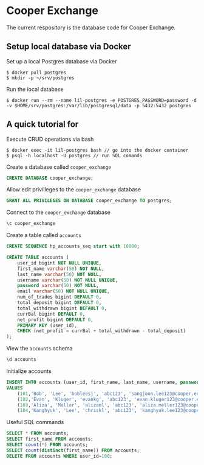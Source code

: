 # Cooper Exchange
The current respository is the database code for Cooper Exchange.

## Setup local database via Docker
Set up a local Postgres database via Docker

```agsl
$ docker pull postgres
$ mkdir -p ~/srv/postgres
```

Run the local database
```agsl
$ docker run --rm --name lil-postgres -e POSTGRES_PASSWORD=password -d -v $HOME/srv/postgres:/var/lib/postgresql/data -p 5432:5432 postgres
```

## A quick tutorial for
Execute CRUD operations via bash

```agsl
$ docker exec -it lil-postgres bash // go into the docker container
$ psql -h localhost -U postgres // run SQL comands
```

Create a database called `cooper_exchange`

```sql
CREATE DATABASE cooper_exchange;
```

Allow edit privilleges to the `cooper_exchange` database
```sql
GRANT ALL PRIVILEGES ON DATABASE cooper_exchange TO postgres;
```

Connect to the `cooper_exchange` database
```sql
\c cooper_exchange
```

Create a table called `accounts`

```sql
CREATE SEQUENCE hp_accounts_seq start with 10000;

CREATE TABLE accounts (
    user_id bigint NOT NULL UNIQUE,
    first_name varchar(50) NOT NULL,
    last_name varchar(50) NOT NULL,
    username varchar(50) NOT NULL UNIQUE,
    password varchar(50) NOT NULL,
    email varchar(50) NOT NULL UNIQUE,
    num_of_trades bigint DEFAULT 0,
    total_deposit bigint DEFAULT 0,
    total_withdrawn bigint DEFAULT 0,
    currBal bigint DEFAULT 0,
    net_profit bigint DEFAULT 0,
    PRIMARY KEY (user_id),
    CHECK (net_profit = currBal + total_withdrawn - total_deposit)
);
```

View the `accounts` schema

```sql
\d accounts
```

Initialize accounts

```sql
INSERT INTO accounts (user_id, first_name, last_name, username, password, email)
VALUES
    (101,'Bob', 'Lee', 'bobleesj', 'abc123', 'sangjoon.lee123@cooper.edu'),
    (102,'Evan', 'Kluger', 'evankg', 'abc123', 'evan.kluger123@cooper.edu'),
    (103,'Aliza', 'Meller', 'alizaml', 'abc123', 'aliza.meller123@cooper.edu'),
    (104,'Kanghyuk', 'Lee', 'chriskl', 'abc123', 'kanghyuk.lee123@cooper.edu');
```

Useful SQL commands

```sql
SELECT * FROM accounts;
SELECT first_name FROM accounts;
SELECT count(*) FROM accounts;
SELECT count(distinct(first_name)) FROM accounts;
DELETE FROM accounts WHERE user_id=100;
```

